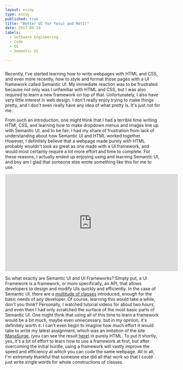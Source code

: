 ```yaml
---
layout: essay
type: essay
published: true
title: "Better UI for Yo(u) and Me(I)"
date: 2017-09-18
labels:
  - Software Engineering
  - Code
  - UI
  - Semantic UI
  
---
```


<img class="ui centered fluid large image" src="">

Recently, I've started learning how to write webpages with HTML and CSS, and even more recently, how to style and format those pages with a UI framework called Semantic UI. My immediate reaction was to be frustrated because not only was I unfamiliar with HTML and CSS, but I was also required to learn a new framework on top of that. Unfortunately, I also have very little interest in web design. I don't really enjoy trying to make things pretty, and I don't even really have any idea of what pretty is. It's just not for me. 

From such an introduction, one might think that I had a terrible time writing HTMl, CSS, and learning how to make dropdown menus and images line up with Semantic UI, and to be fair, I had my share of frustration from lack of understanding about how Semantic UI and HTML worked together. However, I definitely believe that a webpage made purely with HTML probably wouldn't look as great as one made with a UI framework, and would most certainly require a lot more effort and time to complete. For these reasons, I actually ended up enjoying using and learning Semantic UI, and boy am I glad that someone else wrote something like this for me to use. 

<iframe width="560" height="315" src="https://www.youtube.com/embed/hkDD03yeLnU?rel=0" frameborder="0" allowfullscreen></iframe>

So what exactly are Semantic UI and UI Frameworks? Simply put, a UI Framework is a framework, or more specifically, an API, that allows developers to design and modify UIs quickly and efficiently. In the case of Semantic UI, there are a <a href="https://semantic-ui.com/introduction/getting-started.html">multitude of classes</a> introduced, enough for the basic needs of any developer. Of course, learning this would take a while, don't you think? Personally, I watched tutorial videos for about two hours, and even then I had only scratched the surface of the most basic parts of Semantic UI. One might think that using all of this time to learn a framework would be a bit much, maybe even unnecessary. but in my opinion, it's definitely worth it. I can't even begin to imagine how much effort it would take to write my latest assignment, which was an imitation of the site <a href="https://manasurge.team/">ManaSurge</a>, (you can see the result <a href="https://github.com/kiankoba/E35yourchoice">here</a>) in purely HTML. To put it shortly, yes, it's a lot of effort to learn how to use a framework at first, but after overcoming the initial hurdle, using a framework will vastly improve the speed and efficiency at which you can code the same webpage. All in all, I'm extremely thankful that someone else did all that work so that I could just write single words for whole constructions of classes.

